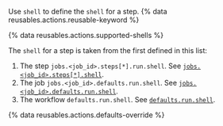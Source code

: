 Use `shell` to define the `shell` for a step. {% data reusables.actions.reusable-keyword %}

{% data reusables.actions.supported-shells %}

The `shell` for a step is taken from the first defined in this list:
1. The step `jobs.<job_id>.steps[*].run.shell`. See [`jobs.<job_id>.steps[*].shell`](/actions/using-workflows/workflow-syntax-for-github-actions#jobsjob_idstepsshell).
1. The job `jobs.<job_id>.defaults.run.shell`. See [`jobs.<job_id>.defaults.run.shell`](/actions/using-workflows/workflow-syntax-for-github-actions#jobsjob_iddefaultsrunshell).
1. The workflow `defaults.run.shell`. See [`defaults.run.shell`](/actions/using-workflows/workflow-syntax-for-github-actions#defaultsrunshell).

{% data reusables.actions.defaults-override %}
